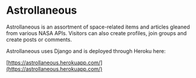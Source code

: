 # Astrollaneous
Astrollaneous is an assortment of space-related items and articles gleaned from various NASA APIs. Visitors can also create profiles, join groups and create posts or comments.

Astrollaneous uses Django and is deployed through Heroku here:

[https://astrollaneous.herokuapp.com/](https://astrollaneous.herokuapp.com/)
